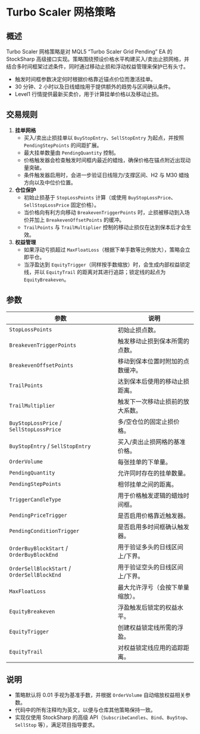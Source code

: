 # Turbo Scaler 网格策略

## 概述
Turbo Scaler 网格策略是对 MQL5 “Turbo Scaler Grid Pending” EA 的 StockSharp 高级接口实现。策略围绕预设价格水平构建买入/卖出止损网格，并结合多时间框架过滤条件，同时通过移动止损和浮动权益管理来保护已有头寸。

- 触发时间框参数决定何时根据价格靠近锚点价位而激活挂单。
- 30 分钟、2 小时以及日线蜡烛用于提供额外的趋势与区间确认条件。
- Level1 行情提供最新买卖价，用于计算挂单价格以及移动止损。

## 交易规则
1. **挂单网格**
   - 买入/卖出止损挂单以 `BuyStopEntry`、`SellStopEntry` 为起点，并按照 `PendingStepPoints` 的间距扩展。
   - 最大挂单数量由 `PendingQuantity` 控制。
   - 价格触发器会检查触发时间框内最近的蜡烛，确保价格在锚点附近出现动量突破。
   - 条件触发器启用时，会进一步验证日线阻力/支撑区间、H2 与 M30 蜡烛方向以及中位价位置。
2. **仓位保护**
   - 初始止损基于 `StopLossPoints` 计算（或使用 `BuyStopLossPrice`、`SellStopLossPrice` 固定价格）。
   - 当价格向有利方向移动 `BreakevenTriggerPoints` 时，止损被移动到入场价并加上 `BreakevenOffsetPoints` 的缓冲。
   - `TrailPoints` 与 `TrailMultiplier` 控制的移动止损仅在达到保本后才会生效。
3. **权益管理**
   - 如果浮动亏损超过 `MaxFloatLoss`（根据下单手数等比例放大），策略会立即平仓。
   - 当浮盈达到 `EquityTrigger`（同样按手数缩放）时，会生成内部权益锁定线，并以 `EquityTrail` 的距离对其进行追踪；锁定线的起点为 `EquityBreakeven`。

## 参数
| 参数 | 说明 |
| --- | --- |
| `StopLossPoints` | 初始止损点数。 |
| `BreakevenTriggerPoints` | 触发移动止损到保本所需的点数。 |
| `BreakevenOffsetPoints` | 移动到保本位置时附加的点数缓冲。 |
| `TrailPoints` | 达到保本后使用的移动止损距离。 |
| `TrailMultiplier` | 触发下一次移动止损前的放大系数。 |
| `BuyStopLossPrice` / `SellStopLossPrice` | 多/空仓位的固定止损价格。 |
| `BuyStopEntry` / `SellStopEntry` | 买入/卖出止损网格的基准价格。 |
| `OrderVolume` | 每张挂单的下单量。 |
| `PendingQuantity` | 允许同时存在的挂单数量。 |
| `PendingStepPoints` | 相邻挂单之间的距离。 |
| `TriggerCandleType` | 用于价格触发逻辑的蜡烛时间框。 |
| `PendingPriceTrigger` | 是否启用价格靠近触发器。 |
| `PendingConditionTrigger` | 是否启用多时间框确认触发器。 |
| `OrderBuyBlockStart` / `OrderBuyBlockEnd` | 用于验证多头的日线区间上/下界。 |
| `OrderSellBlockStart` / `OrderSellBlockEnd` | 用于验证空头的日线区间上/下界。 |
| `MaxFloatLoss` | 最大允许浮亏（会按下单量缩放）。 |
| `EquityBreakeven` | 浮盈触发后锁定的权益水平。 |
| `EquityTrigger` | 创建权益锁定线所需的浮盈。 |
| `EquityTrail` | 对权益锁定线应用的追踪距离。 |

## 说明
- 策略默认将 0.01 手视为基准手数，并根据 `OrderVolume` 自动缩放权益相关参数。
- 代码中的所有注释均为英文，以便与仓库其他策略保持一致。
- 实现仅使用 StockSharp 的高级 API（`SubscribeCandles`、`Bind`、`BuyStop`、`SellStop` 等），满足项目指导要求。
